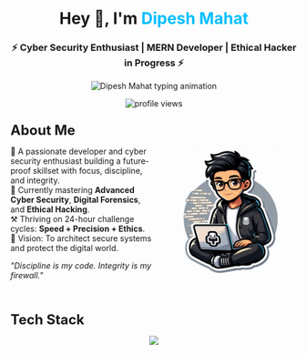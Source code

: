 
<h1 align="center">Hey 👋, I'm <span style="color:#00BFFF;">Dipesh Mahat</span></h1>
<h3 align="center">⚡ Cyber Security Enthusiast | MERN Developer | Ethical Hacker in Progress ⚡</h3>

<p align="center">
  <img src="https://readme-typing-svg.demolab.com?font=Fira+Code&size=22&duration=3000&pause=500&color=00BFFF&background=000000¢er=true&vCenter=true&width=500&lines=Full-Stack+Developer+%F0%9F%92%BB;Cyber+Security+Learner+%F0%9F%94%92;Bug+Bounty+Hunter+in+Progress...;Driven+by+Discipline+%26+Focus" alt="Dipesh Mahat typing animation" />
</p>

<p align="center">
  <img src="https://komarev.com/ghpvc/?username=Dipesh-Mahat&label=Profile%20Views&color=00BFFF&style=flat" alt="profile views" />
</p>

<p style="font-size: 24px; font-weight: bold; margin-bottom: 10px;">About Me</p>

<img src="https://github.com/Dipesh-Mahat/Dipesh-Mahat/blob/main/DipeshMahat.jpg" alt="Dipesh Mahat" width="230" align="right" style="border-radius: 10px; margin-left: 20px;" />

🚀 A passionate developer and cyber security enthusiast building a future-proof skillset with focus, discipline, and integrity.  
🌱 Currently mastering <strong>Advanced Cyber Security</strong>, <strong>Digital Forensics</strong>, and <strong>Ethical Hacking</strong>.  
⚒️ Thriving on 24-hour challenge cycles: <strong>Speed + Precision + Ethics</strong>.  
🎯 Vision: To architect secure systems and protect the digital world.

<em>"Discipline is my code. Integrity is my firewall."</em>

<br>

<p style="font-size: 24px; font-weight: bold; margin-bottom: 10px;">Tech Stack</p>

<p align="center">
  <img src="https://skillicons.dev/icons?i=python,bash,javascript,react,nodejs,mongodb,kali,burpsuite,wireshark,tails" />
</p>

